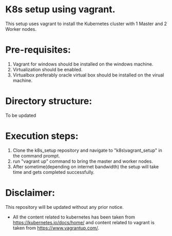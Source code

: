 # K8s setup using vagrant.
This setup uses vagrant to install the Kubernetes cluster with 1 Master and 2 Worker nodes.
# Pre-requisites:
1. Vagrant for windows should be installed on the windows machine.
2. Virtualization should be enabled.
3. Virtualbox preferably oracle virtual box should be installed on the virual machine.
# Directory structure:
To be updated
# Execution steps:
1. Clone the k8s_setup repository and navigate to "k8s\vagrant_setup" in the command prompt.
2. run "vagrant up" command to bring the master and worker nodes.
3. After sometime(depending on internet bandwidth) the setup will take time and gets completed successfully.

# Disclaimer:
This repository will be updated without any prior notice.
* All the content related to kubernetes has been taken from https://kubernetes.io/docs/home/ and content related to vagrant is taken from https://www.vagrantup.com/. 



